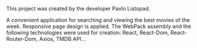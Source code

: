 This project was created by the developer Pavlo Listopad.

A convenient application for searching and viewing the best movies of the week.
Responsive page design is applied. The WebPack assembly and the following
technologies were used for creation: React, React-Dom, React-Router-Dom, Axios,
TMDB API...
